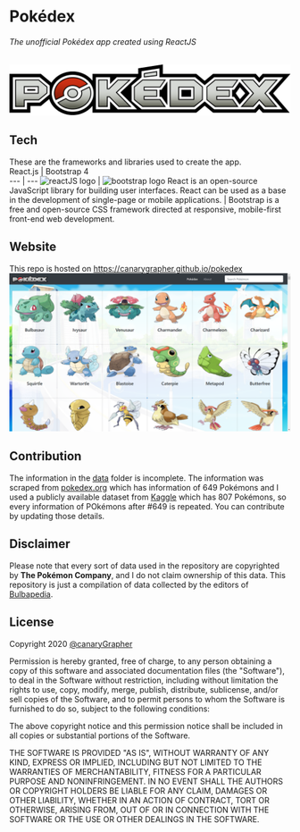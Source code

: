 # Pokédex
###### The unofficial Pokédex app created using ReactJS
![pokedex logo](https://github.com/canaryGrapher/pokedex/blob/master/src/images/pokedex.png?raw=true)


## Tech
These are the frameworks and libraries used to create the app.
<br />
   React.js   |   Bootstrap 4  
--- | ---
![reactJS logo](https://seeklogo.com/images/R/react-logo-7B3CE81517-seeklogo.com.png) | ![bootstrap logo](https://seeklogo.com/images/B/bootstrap-logo-3C30FB2A16-seeklogo.com.png) 
React is an open-source JavaScript library for building user interfaces. React can be used as a base in the development of single-page or mobile applications. | Bootstrap is a free and open-source CSS framework directed at responsive, mobile-first front-end web development. 

## Website
This repo is hosted on https://canarygrapher.github.io/pokedex
![Preview of the website](https://github.com/canaryGrapher/pokedex/blob/master/public/socialPreview.png?raw=true)

## Contribution
The information in the [data](https://github.com/var-greyShader/pokedex/tree/master/src/data) folder is incomplete. The information was scraped from [pokedex.org](https://pokedex.org/) which has information of 649 Pokémons and I used a publicly available dataset from [Kaggle](https://www.kaggle.com/) which has 807 Pokémons, so every information of POkémons after #649 is repeated. You can contribute by updating those details.

## Disclaimer
Please note that every sort of data used in the repository are copyrighted by **The Pokémon Company**, and I do not claim ownership of this data. This repository is just a compilation of data collected by the editors of [Bulbapedia](https://bulbapedia.bulbagarden.net/wiki/Main_Page).

## License
Copyright 2020 [@canaryGrapher](https://github.com/canaryGrapher)

Permission is hereby granted, free of charge, to any person obtaining a copy of this software and associated documentation files (the "Software"), to deal in the Software without restriction, including without limitation the rights to use, copy, modify, merge, publish, distribute, sublicense, and/or sell copies of the Software, and to permit persons to whom the Software is furnished to do so, subject to the following conditions:

The above copyright notice and this permission notice shall be included in all copies or substantial portions of the Software.

THE SOFTWARE IS PROVIDED "AS IS", WITHOUT WARRANTY OF ANY KIND, EXPRESS OR IMPLIED, INCLUDING BUT NOT LIMITED TO THE WARRANTIES OF MERCHANTABILITY, FITNESS FOR A PARTICULAR PURPOSE AND NONINFRINGEMENT. IN NO EVENT SHALL THE AUTHORS OR COPYRIGHT HOLDERS BE LIABLE FOR ANY CLAIM, DAMAGES OR OTHER LIABILITY, WHETHER IN AN ACTION OF CONTRACT, TORT OR OTHERWISE, ARISING FROM, OUT OF OR IN CONNECTION WITH THE SOFTWARE OR THE USE OR OTHER DEALINGS IN THE SOFTWARE.
